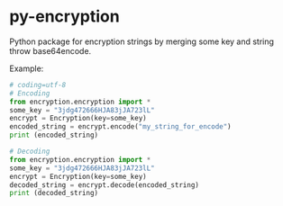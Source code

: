 # py-encryption
Python package for encryption strings by merging some key and string throw base64encode.

Example:
```python
# coding=utf-8
# Encoding
from encryption.encryption import *
some_key = "3jdg472666HJA83jJA723lL"
encrypt = Encryption(key=some_key)
encoded_string = encrypt.encode("my_string_for_encode")
print (encoded_string)

# Decoding
from encryption.encryption import *
some_key = "3jdg472666HJA83jJA723lL"
encrypt = Encryption(key=some_key)
decoded_string = encrypt.decode(encoded_string)
print (decoded_string)
```
